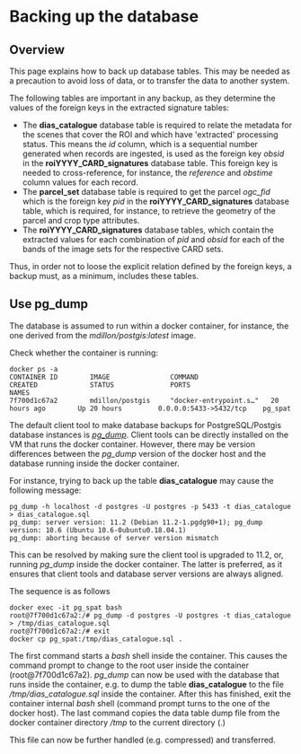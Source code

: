 # Backing up the database


## Overview

This page explains how to back up database tables. This may be needed as a precaution to avoid loss of data, or to transfer the data to another system.

The following tables are important in any backup, as they determine the values of the foreign keys in the extracted signature tables:

* The **dias_catalogue** database table is required to relate the metadata for the scenes that cover the ROI and which have 'extracted' processing status. This means the _id_ column, which is a sequential number generated when records are ingested, is used as the foreign key _obsid_ in the **roiYYYY_CARD_signatures** database table. This foreign key is needed to cross-reference, for instance, the _reference_ and _obstime_ column values for each record.
* The **parcel_set** database table is required to get the parcel _ogc\_fid_ which is the foreign key _pid_ in the **roiYYYY_CARD_signatures** database table, which is required, for instance, to retrieve the geometry of the parcel and crop type attributes. 
* The **roiYYYY_CARD_signatures** database tables, which contain the extracted values for each combination of _pid_ and _obsid_ for each of the bands of the image sets for the respective CARD sets.

Thus, in order not to loose the explicit relation defined by the foreign keys, a backup must, as a minimum, includes these tables. 


## Use pg_dump

The database is assumed to run within a docker container, for instance, the one derived from the _mdillon/postgis:latest_ image.

Check whether the container is running:


```
docker ps -a
CONTAINER ID        IMAGE               COMMAND                  CREATED             STATUS              PORTS                     NAMES
7f700d1c67a2        mdillon/postgis     "docker-entrypoint.s…"   20 hours ago        Up 20 hours         0.0.0.0:5433->5432/tcp    pg_spat
```

The default client tool to make database backups for PostgreSQL/Postgis database instances is [_pg\_dump_](https://www.postgresql.org/docs/10/app-pgdump.html). Client tools can be directly installed on the VM that runs the docker container. However, there may be version differences between the _pg\_dump_ version of the docker host and the database running inside the docker container.

For instance, trying to back up the table **dias_catalogue** may cause the following message:

```
pg_dump -h localhost -d postgres -U postgres -p 5433 -t dias_catalogue > dias_catalogue.sql
pg_dump: server version: 11.2 (Debian 11.2-1.pgdg90+1); pg_dump version: 10.6 (Ubuntu 10.6-0ubuntu0.18.04.1)
pg_dump: aborting because of server version mismatch
```

This can be resolved by making sure the client tool is upgraded to 11.2, or, running _pg\_dump_ inside the docker container. The latter is preferred, as it ensures that client tools and database server versions are always aligned.

The sequence is as follows

```
docker exec -it pg_spat bash
root@7f700d1c67a2:/# pg_dump -d postgres -U postgres -t dias_catalogue > /tmp/dias_catalogue.sql
root@7f700d1c67a2:/# exit
docker cp pg_spat:/tmp/dias_catalogue.sql .
```

The first command starts a _bash_ shell inside the container. This causes the command prompt to change to the root user inside the container (root@7f700d1c67a2). 
_pg\_dump_ can now be used with the database that runs inside the container, e.g. to dump the table **dias_catalogue** to the file _/tmp/dias\_catalogue.sql_ inside the container.
After this has finished, exit the container internal _bash_ shell (command prompt turns to the one of the docker host). 
The last command copies the data table dump file from the docker container directory _/tmp_ to the current directory (.)

This file can now be further handled (e.g. compressed) and transferred.
